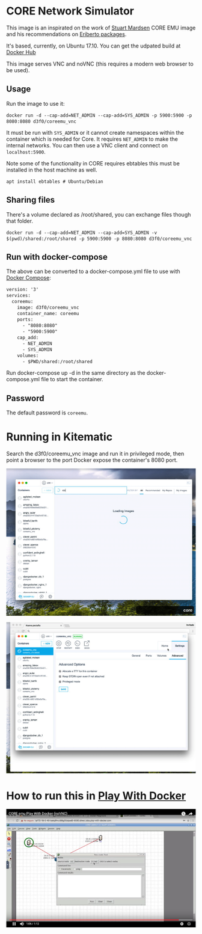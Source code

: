 # CORE Network Simulator

This image is an inspirated on the work of [Stuart Mardsen](https://github.com/stuartmarsden/dockerCoreEmu) CORE EMU image and his recommendations on [Eriberto packages](http://eriberto.pro.br/core/
).

It's based, currently, on Ubuntu 17.10. You can get the udpated build at [Docker Hub](https://hub.docker.com/r/d3f0/coreemu_vnc/)

This image serves VNC and noVNC (this requires a modern web browser to be used).


## Usage

Run the image to use it:

```
docker run -d --cap-add=NET_ADMIN --cap-add=SYS_ADMIN -p 5900:5900 -p 8080:8080 d3f0/coreemu_vnc
```

It must be run with `SYS_ADMIN` or it cannot create namespaces within the container which is needed for Core. It requires `NET_ADMIN` to make the internal networks. You can then use a VNC client and connect on `localhost:5900`.

Note some of the functionality in CORE requires ebtables this must be installed in the host machine as well.

```
apt install ebtables # Ubuntu/Debian
```


## Sharing files
There's a volume declared as /root/shared, you can exchange files though that folder.

```
docker run -d --cap-add=NET_ADMIN --cap-add=SYS_ADMIN -v $(pwd)/shared:/root/shared -p 5900:5900 -p 8080:8080 d3f0/coreemu_vnc
```

## Run with docker-compose
The above can be converted to a docker-compose.yml file to use with [Docker Compose](https://docs.docker.com/compose/):

```
version: '3'
services:
  coreemu:
    image: d3f0/coreemu_vnc
    container_name: coreemu
    ports:
      - "8080:8080"
      - "5900:5900"
    cap_add:
      - NET_ADMIN
      - SYS_ADMIN
    volumes:
      - $PWD/shared:/root/shared
```
Run docker-compose up -d in the same directory as the docker-compose.yml file to start the container.

## Password

The default password is `coreemu`.

# Running in Kitematic

Search the d3f0/coreemu_vnc image and run it in privileged mode, then point a browser to the port Docker expose the container's 8080 port.

![DEMO](./docs/demo.gif)

![DEMO](./docs/demo2.gif)

# How to run this in [Play With Docker](https://labs.play-with-docker.com)

[![](./docs/pwd.png)](https://www.youtube.com/watch?v=VuWV9cM-LVg)

